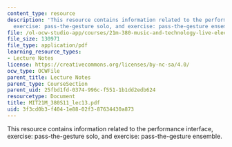 ```yaml
---
content_type: resource
description: 'This resource contains information related to the performance interface,
  exercise: pass-the-gesture solo, and exercise: pass-the-gesture ensemble.'
file: /ol-ocw-studio-app/courses/21m-380-music-and-technology-live-electronics-performance-practices-spring-2011/3f3cd0b3f4041e8802f387634430a873_MIT21M_380S11_lec13.pdf
file_size: 130971
file_type: application/pdf
learning_resource_types:
- Lecture Notes
license: https://creativecommons.org/licenses/by-nc-sa/4.0/
ocw_type: OCWFile
parent_title: Lecture Notes
parent_type: CourseSection
parent_uid: 25fbd1fd-0374-996c-f551-1b1dd2edb624
resourcetype: Document
title: MIT21M_380S11_lec13.pdf
uid: 3f3cd0b3-f404-1e88-02f3-87634430a873
---
```

This resource contains information related to the performance interface, exercise: pass-the-gesture solo, and exercise: pass-the-gesture ensemble.